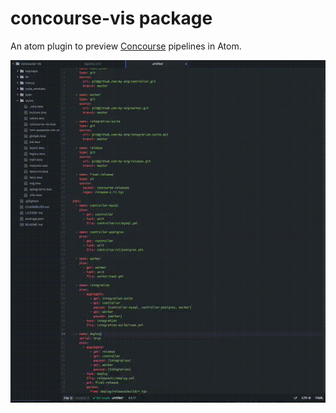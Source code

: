 # concourse-vis package

An atom plugin to preview [Concourse](http://concourse.io) pipelines in Atom.

![Screenshot](https://github.com/danhigham/concourse-vis/raw/master/pipeline_preview.gif)

